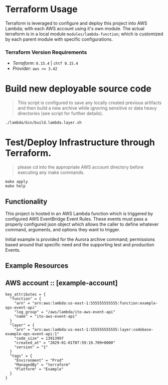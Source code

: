 Terraform Usage
===============

Terraform is leveraged to configure and deploy this project into AWS Lambda; with each AWS account using it's own module. The actual terraform is in a local module `modules/lambda-function`; which is customized by each parent module with specific configurations.

### Terraform Version Requirements  
* *Terraform*: `0.15.4` | `chtf 0.15.4`
* *Provider*: `aws >= 3.42`


# Build new deployable source code 
> This script is configured to save any locally created previous artifacts and then build a new archive while ignoring sensitive or data heavy directories (see script for further details).
```
./lambda/bin/build.lambda.layer.sh
```

# Test/Deploy Infrastructure through Terraform. 
> please cd into the appropriate AWS account directory before executing any make commands.

```commandline
make apply
make help
```

Functionality 
-------------
This project is hosted in an AWS Lambda function which is triggered by configured AWS EventBridge Event Rules. These events must pass a properly configured json object which allows the caller to define whatever command, arguments, and options they want to trigger. 

Initial example is provided for the Aurora archive command; permissions based around that specific need and the supporting test and production Events.


Example Resources
-----------------

## AWS account :: [example-account]
```
key_attributes = {
  "function" = {
    "arn" = "arn:aws:lambda:us-east-1:555555555555:function:example-ops-event-api"
    "log_group" = "/aws/lambda/ito-aws-event-api"
    "name" = "ito-aws-event-api"
  }
  "layer" = {
    "arn" = "arn:aws:lambda:us-east-1:555555555555:layer:codebase-example-ops-event-api:1"
    "code_size" = 13913997
    "created_at" = "2029-01-01T07:59:19.709+0000"
    "version" = "1"
  }
  "tags" = {
    "Environment" = "Prod"
    "ManagedBy" = "terraform"
    "Platform" = "Example"
  }
}
```
